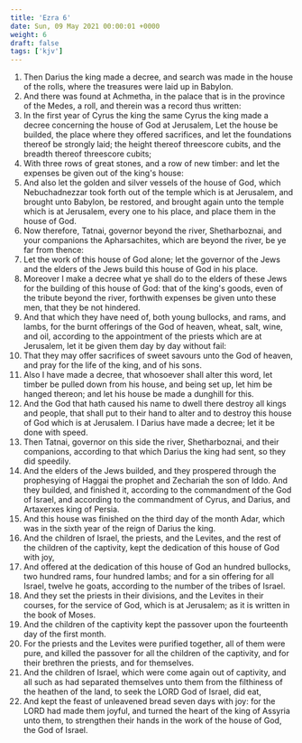 ```yaml
---
title: 'Ezra 6'
date: Sun, 09 May 2021 00:00:01 +0000
weight: 6
draft: false
tags: ['kjv'] 
---
```


1. Then Darius the king made a decree, and search was made in the house of the rolls, where the treasures were laid up in Babylon.
2. And there was found at Achmetha, in the palace that is in the province of the Medes, a roll, and therein was a record thus written:
3. In the first year of Cyrus the king the same Cyrus the king made a decree concerning the house of God at Jerusalem, Let the house be builded, the place where they offered sacrifices, and let the foundations thereof be strongly laid; the height thereof threescore cubits, and the breadth thereof threescore cubits;
4. With three rows of great stones, and a row of new timber: and let the expenses be given out of the king's house:
5. And also let the golden and silver vessels of the house of God, which Nebuchadnezzar took forth out of the temple which is at Jerusalem, and brought unto Babylon, be restored, and brought again unto the temple which is at Jerusalem, every one to his place, and place them in the house of God.
6. Now therefore, Tatnai, governor beyond the river, Shetharboznai, and your companions the Apharsachites, which are beyond the river, be ye far from thence:
7. Let the work of this house of God alone; let the governor of the Jews and the elders of the Jews build this house of God in his place.
8. Moreover I make a decree what ye shall do to the elders of these Jews for the building of this house of God: that of the king's goods, even of the tribute beyond the river, forthwith expenses be given unto these men, that they be not hindered.
9. And that which they have need of, both young bullocks, and rams, and lambs, for the burnt offerings of the God of heaven, wheat, salt, wine, and oil, according to the appointment of the priests which are at Jerusalem, let it be given them day by day without fail:
10. That they may offer sacrifices of sweet savours unto the God of heaven, and pray for the life of the king, and of his sons.
11. Also I have made a decree, that whosoever shall alter this word, let timber be pulled down from his house, and being set up, let him be hanged thereon; and let his house be made a dunghill for this.
12. And the God that hath caused his name to dwell there destroy all kings and people, that shall put to their hand to alter and to destroy this house of God which is at Jerusalem. I Darius have made a decree; let it be done with speed.
13. Then Tatnai, governor on this side the river, Shetharboznai, and their companions, according to that which Darius the king had sent, so they did speedily.
14. And the elders of the Jews builded, and they prospered through the prophesying of Haggai the prophet and Zechariah the son of Iddo. And they builded, and finished it, according to the commandment of the God of Israel, and according to the commandment of Cyrus, and Darius, and Artaxerxes king of Persia.
15. And this house was finished on the third day of the month Adar, which was in the sixth year of the reign of Darius the king.
16. And the children of Israel, the priests, and the Levites, and the rest of the children of the captivity, kept the dedication of this house of God with joy,
17. And offered at the dedication of this house of God an hundred bullocks, two hundred rams, four hundred lambs; and for a sin offering for all Israel, twelve he goats, according to the number of the tribes of Israel.
18. And they set the priests in their divisions, and the Levites in their courses, for the service of God, which is at Jerusalem; as it is written in the book of Moses.
19. And the children of the captivity kept the passover upon the fourteenth day of the first month.
20. For the priests and the Levites were purified together, all of them were pure, and killed the passover for all the children of the captivity, and for their brethren the priests, and for themselves.
21. And the children of Israel, which were come again out of captivity, and all such as had separated themselves unto them from the filthiness of the heathen of the land, to seek the LORD God of Israel, did eat,
22. And kept the feast of unleavened bread seven days with joy: for the LORD had made them joyful, and turned the heart of the king of Assyria unto them, to strengthen their hands in the work of the house of God, the God of Israel.
